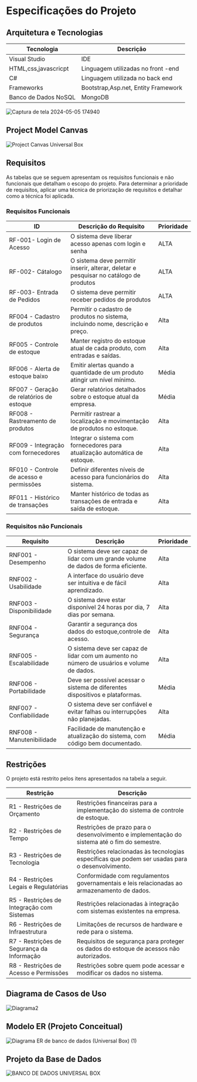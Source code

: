 # Especificações do Projeto

## Arquitetura e Tecnologias
  | Tecnologia       | Descrição                             |
|------------------|-----------------------------------------|
| Visual Studio    | IDE                                     |
| HTML,css,javascricpt| Linguagem utilizadas no front -end   |
| C#      | Linguagem utilizada no back end                  |
| Frameworks        | Bootstrap,Asp.net, Entity Framework    |
| Banco de Dados NoSQL      | MongoDB                        |





![Captura de tela 2024-05-05 174940](https://github.com/ICEI-PUC-Minas-PMV-ADS/pmv-ads-2024-1-e5-universalbox-app-t6/assets/91230711/8946fb9b-920f-499e-a69d-88337e265e79)




## Project Model Canvas

![Project Canvas Universal Box](https://github.com/ICEI-PUC-Minas-PMV-ADS/pmv-ads-2024-1-e5-universalbox-app-t6/assets/91230711/48378c6f-4f82-405d-bff4-6a2fc88724bc)


## Requisitos

As tabelas que se seguem apresentam os requisitos funcionais e não funcionais que detalham o escopo do projeto. Para determinar a prioridade de requisitos, aplicar uma técnica de priorização de requisitos e detalhar como a técnica foi aplicada.


### Requisitos Funcionais

|ID    | Descrição do Requisito  | Prioridade |
|------|-----------------------------------------|----|
|RF-001- Login de Acesso | O sistema deve liberar acesso apenas com login e senha | ALTA | 
|RF-002- Cátalogo| O sistema deve permitir inserir, alterar, deletar e pesquisar no catálogo de produtos   | ALTA |
|RF-003- Entrada de Pedidos | O sistema deve permitir receber pedidos de produtos | ALTA | 
| RF004 - Cadastro de produtos                    | Permitir o cadastro de produtos no sistema, incluindo nome, descrição e preço. | Alta       |
| RF005 - Controle de estoque                     | Manter registro do estoque atual de cada produto, com entradas e saídas.       | Alta       |
| RF006 - Alerta de estoque baixo                 | Emitir alertas quando a quantidade de um produto atingir um nível mínimo.      | Média      |
| RF007 - Geração de relatórios de estoque        | Gerar relatórios detalhados sobre o estoque atual da empresa.                  | Média      |
| RF008 - Rastreamento de produtos                | Permitir rastrear a localização e movimentação de produtos no estoque.         | Alta       |
| RF009 - Integração com fornecedores             | Integrar o sistema com fornecedores para atualização automática de estoque.    | Alta       |
| RF010 - Controle de acesso e permissões         | Definir diferentes níveis de acesso para funcionários do sistema.              | Alta       |
| RF011 - Histórico de transações                 | Manter histórico de todas as transações de entrada e saída de estoque.         | Alta       |


### Requisitos não Funcionais

| Requisito                                       | Descrição                                                                      | Prioridade |
|-------------------------------------------------|--------------------------------------------------------------------------------|------------|
| RNF001 - Desempenho                             | O sistema deve ser capaz de lidar com um grande volume de dados de forma eficiente. | Alta       |
| RNF002 - Usabilidade                            | A interface do usuário deve ser intuitiva e de fácil aprendizado.               | Alta       |
| RNF003 - Disponibilidade                        | O sistema deve estar disponível 24 horas por dia, 7 dias por semana.            | Alta       |
| RNF004 - Segurança                              | Garantir a segurança dos dados do estoque,controle de acesso. | Alta       |
| RNF005 - Escalabilidade                         | O sistema deve ser capaz de lidar com um aumento no número de usuários e volume de dados. | Alta       |
| RNF006 - Portabilidade                          | Deve ser possível acessar o sistema de diferentes dispositivos e plataformas.   | Média      |
| RNF007 - Confiabilidade                         | O sistema deve ser confiável e evitar falhas ou interrupções não planejadas.    | Alta       |
| RNF008 - Manutenibilidade                      | Facilidade de manutenção e atualização do sistema, com código bem documentado.  | Média      |



## Restrições

O projeto está restrito pelos itens apresentados na tabela a seguir.

| Restrição                                         | Descrição                                                                                         |
|---------------------------------------------------|---------------------------------------------------------------------------------------------------|
| R1 - Restrições de Orçamento                      | Restrições financeiras para a implementação do sistema de controle de estoque.                    |
| R2 - Restrições de Tempo                          | Restrições de prazo para o desenvolvimento e implementação do sistema até o fim do semestre.                            |
| R3 - Restrições de Tecnologia                     | Restrições relacionadas às tecnologias específicas que podem ser usadas para o desenvolvimento.   |
| R4 - Restrições Legais e Regulatórias             | Conformidade com regulamentos governamentais e leis relacionadas ao armazenamento de dados.       |
| R5 - Restrições de Integração com Sistemas       | Restrições relacionadas à integração com sistemas existentes na empresa.                          |
| R6 - Restrições de Infraestrutura                 | Limitações de recursos de hardware e rede para o sistema.                                         |
| R7 - Restrições de Segurança da Informação        | Requisitos de segurança para proteger os dados do estoque de acessos não autorizados.             |
| R8 - Restrições de Acesso e Permissões            | Restrições sobre quem pode acessar e modificar os dados no sistema.                                |




## Diagrama de Casos de Uso



![Diagrama2](https://github.com/ICEI-PUC-Minas-PMV-ADS/pmv-ads-2024-1-e5-universalbox-app-t6/assets/140434422/09904e4d-f770-49ee-9cb1-397d9d8162a3)



## Modelo ER (Projeto Conceitual)


![Diagrama ER de banco de dados (Universal Box) (1)](https://github.com/ICEI-PUC-Minas-PMV-ADS/pmv-ads-2024-1-e5-universalbox-app-t6/assets/91230711/7a4b1482-128a-4b42-9b8a-ae3617ccc529)



## Projeto da Base de Dados

![BANCO DE DADOS UNIVERSAL BOX](https://github.com/ICEI-PUC-Minas-PMV-ADS/pmv-ads-2024-1-e5-universalbox-app-t6/assets/91230711/c2257408-fdb5-4427-9346-52275b37ea5d)


